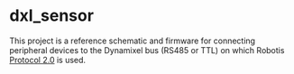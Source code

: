 # dxl_sensor

This project is a reference schematic and firmware for connecting peripheral devices to the Dynamixel bus (RS485 or TTL) on which Robotis [Protocol 2.0](http://emanual.robotis.com/docs/en/dxl/protocol2/) is used.
